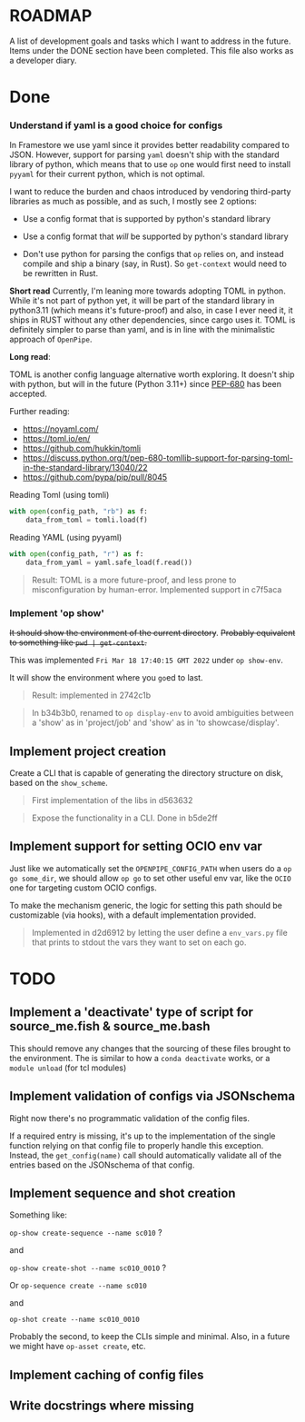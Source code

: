 # ROADMAP

A list of development goals and tasks which I want to address in the future.
Items under the DONE section have been completed.
This file also works as a developer diary.

# Done

### Understand if yaml is a good choice for configs

In Framestore we use yaml since it provides better readability compared to JSON.
However, support for parsing `yaml` doesn't ship with the standard library of python, which means that to use `op` one would first need to install `pyyaml` for their current python, which is not optimal.

I want to reduce the burden and chaos introduced by vendoring third-party libraries as much as possible, and as such, I mostly see 2 options:

- Use a config format that is supported by python's standard library

- Use a config format that _will_ be supported by python's standard library

- Don't use python for parsing the configs that `op` relies on, and instead compile and ship a binary (say, in Rust). So `get-context` would need to be rewritten in Rust.

**Short read**
Currently, I'm leaning more towards adopting TOML in python.
While it's not part of python yet, it will be part of the standard library in python3.11 (which means it's future-proof) and also, in case I ever need it, it ships in RUST without any other dependencies, since cargo uses it.
TOML is definitely simpler to parse than yaml, and is in line with the minimalistic approach of `OpenPipe`.

**Long read**:

TOML is another config language alternative worth exploring. It doesn't ship with python, but will in the future (Python 3.11+) since [PEP-680](https://peps.python.org/pep-0680/) has been accepted.

Further reading:
- https://noyaml.com/
- https://toml.io/en/
- https://github.com/hukkin/tomli
- https://discuss.python.org/t/pep-680-tomllib-support-for-parsing-toml-in-the-standard-library/13040/22
- https://github.com/pypa/pip/pull/8045


Reading Toml (using tomli)
```python
with open(config_path, "rb") as f:
    data_from_toml = tomli.load(f)
```

Reading YAML (using pyyaml)
```python
with open(config_path, "r") as f:
    data_from_yaml = yaml.safe_load(f.read())
```

> Result: TOML is a more future-proof, and less prone to misconfiguration by human-error. Implemented support in c7f5aca

### Implement 'op show'

<del>It should show the environment of the current directory</del>.
<del>Probably equivalent to something like `pwd | get-context`.</del>

This was implemented `Fri Mar 18 17:40:15 GMT 2022` under `op show-env`.

It will show the environment where you `go`ed to last.

> Result: implemented in 2742c1b

> In b34b3b0, renamed to `op display-env` to avoid ambiguities between a 'show' as in 'project/job' and 'show' as in 'to showcase/display'.

## Implement project creation

Create a CLI that is capable of generating the directory structure on disk, based on the `show_scheme`.

> First implementation of the libs in d563632

> Expose the functionality in a CLI. Done in b5de2ff

## Implement support for setting OCIO env var

Just like we automatically set the `OPENPIPE_CONFIG_PATH` when users do a `op go some_dir`, we should allow `op go` to set other useful env var, like the `OCIO` one for targeting custom OCIO configs.

To make the mechanism generic, the logic for setting this path should be customizable (via hooks), with a default implementation provided.

> Implemented in d2d6912 by letting the user define a `env_vars.py` file that prints to stdout the vars they want to set on each go.


# TODO

## Implement a 'deactivate' type of script for source_me.fish & source_me.bash

This should remove any changes that the sourcing of these files brought to the environment.
The is similar to how a `conda deactivate` works, or a `module unload` (for tcl modules)

## Implement validation of configs via JSONschema

Right now there's no programmatic validation of the config files.

If a required entry is missing, it's up to the implementation of the single function relying on that config file to properly handle this exception.
Instead, the `get_config(name)` call should automatically validate all of the entries based on the JSONschema of that config.

## Implement sequence and shot creation

Something like:

`op-show create-sequence --name sc010` ?

and

`op-show create-shot --name sc010_0010` ?

Or
`op-sequence create --name sc010`

and

`op-shot create --name sc010_0010`

Probably the second, to keep the CLIs simple and minimal.
Also, in a future we might have `op-asset create`, etc.

## Implement caching of config files

## Write docstrings where missing